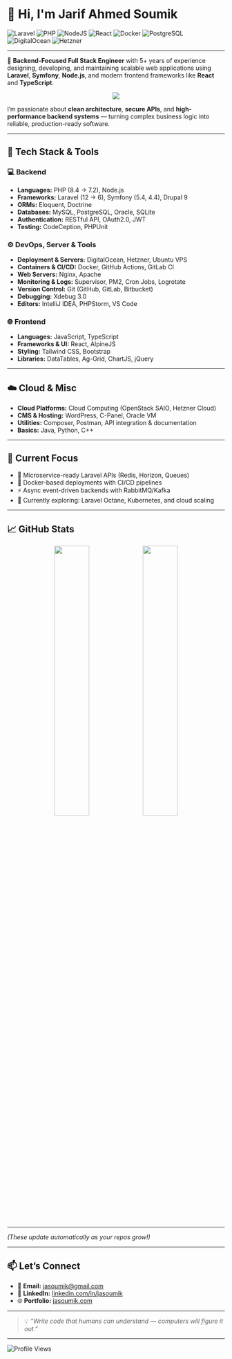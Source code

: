 # 👋 Hi, I'm Jarif Ahmed Soumik

![Laravel](https://img.shields.io/badge/Laravel-FF2D20?style=for-the-badge&logo=laravel&logoColor=white)
![PHP](https://img.shields.io/badge/PHP-777BB4?style=for-the-badge&logo=php&logoColor=white)
![NodeJS](https://img.shields.io/badge/Node.js-339933?style=for-the-badge&logo=nodedotjs&logoColor=white)
![React](https://img.shields.io/badge/React-20232A?style=for-the-badge&logo=react&logoColor=61DAFB)
![Docker](https://img.shields.io/badge/Docker-2496ED?style=for-the-badge&logo=docker&logoColor=white)
![PostgreSQL](https://img.shields.io/badge/PostgreSQL-4169E1?style=for-the-badge&logo=postgresql&logoColor=white)
![DigitalOcean](https://img.shields.io/badge/DigitalOcean-0080FF?style=for-the-badge&logo=digitalocean&logoColor=white)
![Hetzner](https://img.shields.io/badge/Hetzner-D50C2D?style=for-the-badge&logo=hetzner&logoColor=white)

---

🚀 **Backend-Focused Full Stack Engineer** with 5+ years of experience designing, developing, and maintaining scalable web applications using **Laravel**, **Symfony**, **Node.js**, and modern frontend frameworks like **React** and **TypeScript**.  

<p align="center">
  <img src="https://github-readme-activity-graph.vercel.app/graph?username=jasoumik&theme=tokyo-night&hide_border=true&area=true" />
</p>


I’m passionate about **clean architecture**, **secure APIs**, and **high-performance backend systems** — turning complex business logic into reliable, production-ready software.  

---

## 🧠 Tech Stack & Tools

### 💻 Backend
- **Languages:** PHP (8.4 → 7.2), Node.js  
- **Frameworks:** Laravel (12 → 6), Symfony (5.4, 4.4), Drupal 9  
- **ORMs:** Eloquent, Doctrine  
- **Databases:** MySQL, PostgreSQL, Oracle, SQLite  
- **Authentication:** RESTful API, OAuth2.0, JWT  
- **Testing:** CodeCeption, PHPUnit  

### ⚙️ DevOps, Server & Tools
- **Deployment & Servers:** DigitalOcean, Hetzner, Ubuntu VPS  
- **Containers & CI/CD:** Docker, GitHub Actions, GitLab CI  
- **Web Servers:** Nginx, Apache  
- **Monitoring & Logs:** Supervisor, PM2, Cron Jobs, Logrotate  
- **Version Control:** Git (GitHub, GitLab, Bitbucket)  
- **Debugging:** Xdebug 3.0  
- **Editors:** IntelliJ IDEA, PHPStorm, VS Code  

### 🌐 Frontend
- **Languages:** JavaScript, TypeScript  
- **Frameworks & UI:** React, AlpineJS  
- **Styling:** Tailwind CSS, Bootstrap  
- **Libraries:** DataTables, Ag-Grid, ChartJS, jQuery  

---

## ☁️ Cloud & Misc
- **Cloud Platforms:** Cloud Computing (OpenStack SAIO, Hetzner Cloud)  
- **CMS & Hosting:** WordPress, C-Panel, Oracle VM  
- **Utilities:** Composer, Postman, API integration & documentation  
- **Basics:** Java, Python, C++  

---

## 🧩 Current Focus
- 🚀 Microservice-ready Laravel APIs (Redis, Horizon, Queues)  
- 🧱 Docker-based deployments with CI/CD pipelines  
- ⚡ Async event-driven backends with RabbitMQ/Kafka  
- 🧠 Currently exploring: Laravel Octane, Kubernetes, and cloud scaling  

---

## 📈 GitHub Stats

<p align="center">
  <img width="40%" src="https://github-readme-streak-stats.herokuapp.com/?user=jasoumik&theme=tokyonight&hide_border=true" />
  <img width="40%" src="https://github-readme-stats.vercel.app/api/top-langs/?username=jasoumik&layout=compact&theme=tokyonight&hide_border=true&count_private=true" />
</p>


---


*(These update automatically as your repos grow!)*

---

## 📫 Let’s Connect
- 📧 **Email:** [jasoumik@gmail.com](mailto:jasoumik@gmail.com)  
- 💼 **LinkedIn:** [linkedin.com/in/jasoumik](https://www.linkedin.com/in/jasoumik/)  
- 🌐 **Portfolio:** [jasoumik.com](https://jasoumik.com)

---

> 💡 *“Write code that humans can understand — computers will figure it out.”*

---

![Profile Views](https://komarev.com/ghpvc/?username=jasoumik&color=blue)
